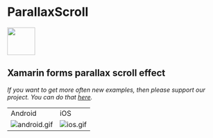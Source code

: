 # ParallaxScroll

<img src="https://raw.githubusercontent.com/xamarinium/ParallaxScroll/master/icon.png" width=64 height=64>

## Xamarin forms parallax scroll effect

<i>If you want to get more often new examples, then please support our project. You can do that  <a href="https://www.liqpay.ua/api/3/checkout?data=eyJ2ZXJzaW9uIjozLCJhY3Rpb24iOiJwYXlkb25hdGUiLCJwdWJsaWNfa2V5IjoiaTk4MzA1OTc5NjM2IiwiYW1vdW50IjoiNSIsImN1cnJlbmN5IjoiVVNEIiwiZGVzY3JpcHRpb24iOiJTdXBwb3J0IHByb2plY3QgIiwidHlwZSI6ImRvbmF0ZSIsImxhbmd1YWdlIjoiZW4ifQ%3D%3D&signature=Mx2ciy6bW%2FC46BLqUwdQrUWdp90%3D">here</a>.</i>

<table>
  <tr>
    <td>Android</td>
    <td>iOS</td>
  </tr>
  <tr>
    <td><img src="https://github.com/xamarinium/ParallaxScroll/blob/master/Screenshots/android.gif?raw=true" alt="android.gif"></td>
    <td><img src="https://github.com/xamarinium/ParallaxScroll/blob/master/Screenshots/ios.gif?raw=true" alt="ios.gif"></td>
  </tr>
</table>
